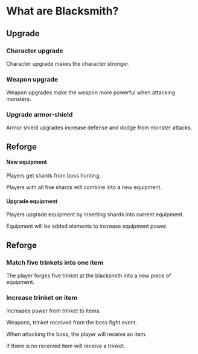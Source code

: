 # What are Blacksmith?

## Upgrade

### Character upgrade

Character upgrade makes the character stronger.

### Weapon upgrade

Weapon upgrades make the weapon more powerful when attacking monsters.

### Upgrade armor-shield

Armor shield upgrades increase defense and dodge from monster attacks.

## Reforge

#### New equipment

Players get shards from boss hunting.

Players with all five shards will combine into a new equipment.

#### Upgrade equipment

Players upgrade equipment by inserting shards into current equipment.

Equipment will be added elements to increase equipment power.
## Reforge

### Match five trinkets into one item

The player forges five trinket at the blacksmith into a new piece of equipment.

### Increase trinket on item

Increases power from trinket to items.

Weapons, trinket received from the boss fight event.

When attacking the boss, the player will receive an item.

If there is no received item will receive a trinket.
